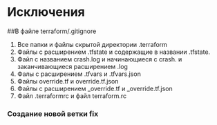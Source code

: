 # Исключения
##В файле terraform/.gitignore 

1. Все папки и файлы скрытой директории .terraform
2. Файлы с расширением .tfstate  и содержащие в названии .tfstate.
3. Файл с названием crash.log и начинающиеся с crash. и заканчивающиеся расширением .log 
4. Фалы с расширением .tfvars и .tfvars.json
5. Файлы override.tf и override.tf.json
6. Файлы с расширением _override.tf и _override.tf.json
7. Файл .terraformrc и файл terraform.rc

### Создание новой ветки fix
